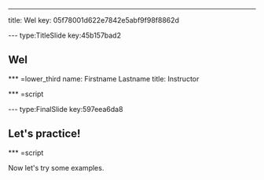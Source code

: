 ---
title: Wel
key: 05f78001d622e7842e5abf9f98f8862d


--- type:TitleSlide key:45b157bad2
## Wel

*** =lower_third
name: Firstname Lastname
title: Instructor

*** =script



--- type:FinalSlide key:597eea6da8
## Let's practice!

*** =script

Now let's try some examples.

